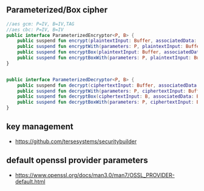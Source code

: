 ## Parameterized/Box cipher

```kotlin
//aes gcm: P=IV, B=IV,TAG
//aes cbc: P=IV, B=IV
public interface ParameterizedEncryptor<P, B> {
    public suspend fun encrypt(plaintextInput: Buffer, associatedData: Buffer?): Buffer
    public suspend fun encryptWith(parameters: P, plaintextInput: Buffer, associatedData: Buffer?): Buffer
    public suspend fun encryptBox(plaintextInput: Buffer, associatedData: Buffer?): B
    public suspend fun encryptBoxWith(parameters: P, plaintextInput: Buffer, associatedData: Buffer?): B
}


public interface ParameterizedDecryptor<P, B> {
    public suspend fun decrypt(ciphertextInput: Buffer, associatedData: Buffer?): Buffer
    public suspend fun decryptWith(parameters: P, ciphertextInput: Buffer, associatedData: Buffer?): Buffer
    public suspend fun decryptBox(ciphertextInput: B, associatedData: Buffer?): Buffer
    public suspend fun decryptBoxWith(parameters: P, ciphertextInput: B, associatedData: Buffer?): Buffer
}
```

## key management

- https://github.com/tersesystems/securitybuilder

## default openssl provider parameters

- https://www.openssl.org/docs/man3.0/man7/OSSL_PROVIDER-default.html
